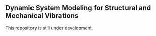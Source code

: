 ## Dynamic System Modeling for Structural and Mechanical Vibrations

This repository is still under development.
